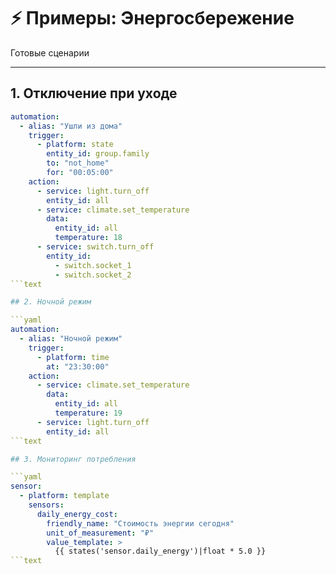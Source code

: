# ⚡ Примеры: Энергосбережение

Готовые сценарии

---

## 1. Отключение при уходе

```yaml
automation:
  - alias: "Ушли из дома"
    trigger:
      - platform: state
        entity_id: group.family
        to: "not_home"
        for: "00:05:00"
    action:
      - service: light.turn_off
        entity_id: all
      - service: climate.set_temperature
        data:
          entity_id: all
          temperature: 18
      - service: switch.turn_off
        entity_id:
          - switch.socket_1
          - switch.socket_2
```text

## 2. Ночной режим

```yaml
automation:
  - alias: "Ночной режим"
    trigger:
      - platform: time
        at: "23:30:00"
    action:
      - service: climate.set_temperature
        data:
          entity_id: all
          temperature: 19
      - service: light.turn_off
        entity_id: all
```text

## 3. Мониторинг потребления

```yaml
sensor:
  - platform: template
    sensors:
      daily_energy_cost:
        friendly_name: "Стоимость энергии сегодня"
        unit_of_measurement: "₽"
        value_template: >
          {{ states('sensor.daily_energy')|float * 5.0 }}
```text
